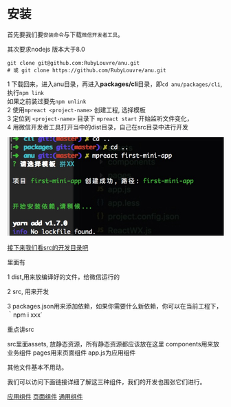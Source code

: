 # 安装

首先要我们要`安装命令`与下载`微信开发者工具`。

其次要求nodejs 版本大于8.0

```shell
git clone git@github.com:RubyLouvre/anu.git
# 或 git clone https://github.com/RubyLouvre/anu.git
```

1 下载回来，进入anu目录，再进入**packages/cli**目录，即`cd anu/packages/cli`, 执行`npm link`<br />
  如果之前装过要先`npm unlink` <br />
2 使用`mpreact <project-name>` 创建工程, 选择模板<br />
3 定位到 `<project-name>` 目录下 `mpreact start` 开始监听文件变化，<br />
4 用微信开发者工具打开当中的dist目录，自己在src目录中进行开发

![images/install_1.png](../../ydoc/images/install_1.png)

[接下来我们看src的开发目录吧](src.md)

里面有

1 dist,用来放编译好的文件，给微信运行的

2 src, 用来开发

3 packages.json用来添加依赖，如果你需要什么新依赖，你可以在当前工程下，｀npm i xxx`

重点讲src

src里面assets, 放静态资源，所有静态资源都应该放在这里
components用来放业务组件
pages用来页面组件
app.js为应用组件

其他文件基本不用动。

我们可以访问下面链接详细了解这三种组件，我们的开发也围张它们进行。

[应用组件](app.md)
[页面组件](page.md)
[通用组件](component.md)


